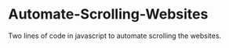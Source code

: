 # Automate-Scrolling-Websites



Two lines of code in javascript to automate scrolling the websites.
